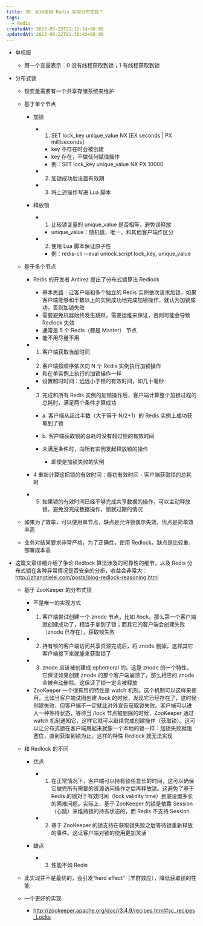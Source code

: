 ```yaml
---
title: 30｜如何使用 Redis 实现分布式锁？
tags:
  - Redis
createdAt: 2023-05-23T21:12:14+08:00
updatedAt: 2023-08-22T21:36:43+08:00
---
```


- 单机版

  - 用一个变量表示：0 没有线程获取到锁；1 有线程获取到锁

- 分布式锁

  - 锁变量需要有一个共享存储系统来维护
  - 基于单个节点

    - 加锁

      - 1. SET lock_key unique_value NX [EX seconds | PX milliseconds]

        - key 不存在时会被创建
        - key 存在，不做任何赋值操作
        - 例：SET lock_key unique_value NX PX 10000

      - 2. 加锁成功后设置有效期
      - 3. 将上述操作写进 Lua 脚本

    - 释放锁

      - 1. 比较锁变量的 unique_value 是否相等，避免误释放

        - unique_value：随机值，唯一，和其他客户端作区分

      - 2. 使用 Lua 脚本保证原子性

        - 例：redis-cli --eval unlock.script lock_key, unique_value

  - 基于多个节点

    - Redis 的开发者 Antirez 提出了分布式锁算法 Redlock

      - 基本思路：让客户端和多个独立的 Redis 实例依次请求加锁，如果客户端能够和半数以上的实例成功地完成加锁操作，就认为加锁成功，否则加锁失败
      - 需要避免机器始终发生跳跃，需要运维来保证，否则可能会导致 Redlock 失效
      - 通常是 5 个 Redis（都是 Master） 节点
      - 能不用尽量不用

    - 1. 客户端获取当前时间
    - 2. 客户端按顺序依次向 N 个 Redis 实例执行加锁操作

      - 和在单实例上执行的加锁操作一样
      - 设置超时时间：远远小于锁的有效时间，如几十毫秒

    - 3. 完成和所有 Redis 实例的加锁操作后，客户端计算整个加锁过程的总耗时，满足两个条件才算成功

      - a. 客户端从超过半数（大于等于 N/2+1）的 Redis 实例上成功获取到了锁
      - b. 客户端获取锁的总耗时没有超过锁的有效时间
      - 未满足条件时，向所有实例发起释放锁的操作

        - 即使是加锁失败的实例

    - 4 重新计算这把锁的有效时间：最初有效时间 - 客户端获取锁的总耗时
    - 5. 如果锁的有效时间已经不够完成共享数据的操作，可以主动释放锁，避免没完成数据操作，锁就过期的情况

  - 如果为了效率，可以使用单节点，缺点是允许锁偶尔失效，优点是简单效率高
  - 业务对结果要求非常严格，为了正确性，使用 Redlock，缺点是比较重，部署成本高

- 这篇文章详细介绍了争论 Redlock 算法涉及的可靠性的细节，以及 Redis 分布式锁在各种异常情况是否安全的分析，收益会非常大：http://zhangtielei.com/posts/blog-redlock-reasoning.html

  - 基于 ZooKeeper 的分布式锁

    - 不是唯一的实现方式
    - 1. 客户端尝试创建一个 znode 节点，比如 /lock。那么第一个客户端就创建成功了，相当于拿到了锁；而其它的客户端会创建失败（znode 已存在），获取锁失败
    - 2. 持有锁的客户端访问共享资源完成后，将 znode 删掉，这样其它客户端接下来就能来获取锁了
    - 3. znode 应该被创建成 ephemeral 的。这是 znode 的一个特性，它保证如果创建 znode 的那个客户端崩溃了，那么相应的 znode 会被自动删除。这保证了锁一定会被释放
    - ZooKeeper 一个很有用的特性是 watch 机制。这个机制可以这样来使用，比如当客户端试图创建 /lock 的时候，发现它已经存在了，这时候创建失败，但客户端不一定就此对外宣告获取锁失败。客户端可以进入一种等待状态，等待当 /lock 节点被删除的时候，ZooKeeper 通过 watch 机制通知它，这样它就可以继续完成创建操作（获取锁）。这可以让分布式锁在客户端用起来就像一个本地的锁一样：加锁失败就阻塞住，直到获取到锁为止。这样的特性 Redlock 就无法实现

  - 和 Redlock 的不同

    - 优点

      - 1. 在正常情况下，客户端可以持有锁任意长的时间，这可以确保它做完所有需要的资源访问操作之后再释放锁。这避免了基于 Redis 的锁对于有效时间（lock validity time）到底设置多长的两难问题。实际上，基于 ZooKeeper 的锁是依靠 Session（心跳）来维持锁的持有状态的，而 Redis 不支持 Session
      - 2. 基于 ZooKeeper 的锁支持在获取锁失败之后等待锁重新释放的事件。这让客户端对锁的使用更加灵活

    - 缺点

      - 3. 性能不如 Redis

  - 此实现并不是最优的，会引发“herd effect”（羊群效应），降低获取锁的性能
  - 一个更好的实现

    - http://zookeeper.apache.org/doc/r3.4.9/recipes.html#sc_recipes_Locks
